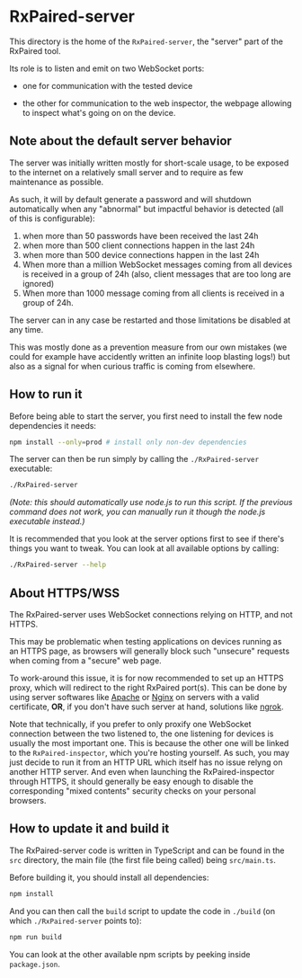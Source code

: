 # RxPaired-server

This directory is the home of the `RxPaired-server`, the "server" part of the
RxPaired tool.

Its role is to listen and emit on two WebSocket ports:

  - one for communication with the tested device

  - the other for communication to the web inspector, the webpage allowing to
    inspect what's going on on the device.


## Note about the default server behavior

The server was initially written mostly for short-scale usage, to be exposed to the
internet on a relatively small server and to require as few maintenance as possible.

As such, it will by default generate a password and will shutdown automatically when any
"abnormal" but impactful behavior is detected (all of this is configurable):
  1. when more than 50 passwords have been received the last 24h
  2. when more than 500 client connections happen in the last 24h
  3. when more than 500 device connections happen in the last 24h
  4. When more than a million WebSocket messages coming from all devices is received in
     a group of 24h (also, client messages that are too long are ignored)
  5. When more than 1000 message coming from all clients is received in a group of 24h.

The server can in any case be restarted and those limitations be disabled at any time.

This was mostly done as a prevention measure from our own mistakes (we could for
example have accidently written an infinite loop blasting logs!) but also as a signal
for when curious traffic is coming from elsewhere.


## How to run it

Before being able to start the server, you first need to install the few node
dependencies it needs:
```sh
npm install --only=prod # install only non-dev dependencies
```

The server can then be run simply by calling the `./RxPaired-server` executable:
```sh
./RxPaired-server
```
_(Note: this should automatically use node.js to run this script. If the previous
command does not work, you can manually run it though the node.js executable instead.)_

It is recommended that you look at the server options first to see if there's things you
want to tweak. You can look at all available options by calling:
```sh
./RxPaired-server --help
```


## About HTTPS/WSS

The RxPaired-server uses WebSocket connections relying on HTTP, and not HTTPS.

This may be problematic when testing applications on devices running as an HTTPS page,
as browsers will generally block such "unsecure" requests when coming from a "secure" web
page.

To work-around this issue, it is for now recommended to set up an HTTPS proxy, which
will redirect to the right RxPaired port(s).
This can be done by using server softwares like [Apache](https://httpd.apache.org/)
or [Nginx](https://www.nginx.com/) on servers with a valid certificate, __OR__, if you
don't have such server at hand, solutions like [ngrok](https://ngrok.com/).

Note that technically, if you prefer to only proxify one WebSocket connection between
the two listened to, the one listening for devices is usually the most important one.
This is because the other one will be linked to the `RxPaired-inspector`, which you're
hosting yourself. As such, you may just decide to run it from an HTTP URL which itself
has no issue relyng on another HTTP server.
And even when launching the RxPaired-inspector through HTTPS, it should generally be easy
enough to disable the corresponding "mixed contents" security checks on your personal
browsers.


## How to update it and build it

The RxPaired-server code is written in TypeScript and can be found in the `src`
directory, the main file (the first file being called) being `src/main.ts`.

Before building it, you should install all dependencies:
```sh
npm install
```

And you can then call the `build` script to update the code in `./build` (on which
`./RxPaired-server` points to):
```sh
npm run build
```

You can look at the other available npm scripts by peeking inside `package.json`.
